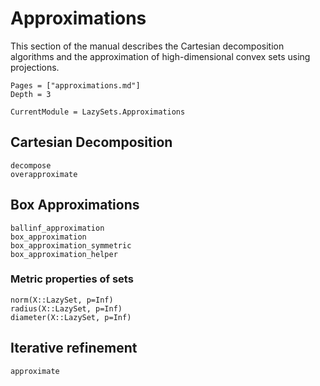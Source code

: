 # Approximations

This section of the manual describes the Cartesian decomposition algorithms and
the approximation of high-dimensional convex sets using projections.

```@contents
Pages = ["approximations.md"]
Depth = 3
```

```@meta
CurrentModule = LazySets.Approximations
```

## Cartesian Decomposition

```@docs
decompose
overapproximate
```

## Box Approximations

```@docs
ballinf_approximation
box_approximation
box_approximation_symmetric
box_approximation_helper
```

### Metric properties of sets

```@docs
norm(X::LazySet, p=Inf)
radius(X::LazySet, p=Inf)
diameter(X::LazySet, p=Inf)
```

## Iterative refinement


```@docs
approximate
```
